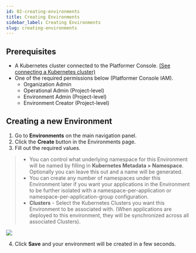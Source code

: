 ```yaml
---
id: 02-creating-environments
title: Creating Environments
sidebar_label: Creating Environments
slug: creating-environments
---
```


## Prerequisites

-   A Kubernetes cluster connected to the Platformer Console. [(See connecting a Kubernetes cluster)](../connecting-clusters)
-   One of the required permissions below (Platformer Console IAM).
    -   Organization Admin
    -   Operational Admin (Project-level)
    -   Environment Admin (Project-level)
    -   Environment Creator (Project-level)

## Creating a new Environment

1. Go to **Environments** on the main navigation panel.
2. Click the **Create** button in the Environments page.
3. Fill out the required values.

> -   You can control what underlying namespace for this Environment will be named by filling in **Kubernetes Metadata > Namespace**. Optionally you can leave this out and a name will be generated.
> -   You can create any number of namespaces under this Environment later if you want your applications in the Environment to be further isolated with a namespace-per-application or namespace-per-application-group configuration.
> -   **Clusters** - Select the Kubernetes Clusters you want this Environment to be associated with. (When applications are deployed to this environment, they will be synchronized across all associated Clusters).

![](/img/docs/env-add-1.png)

4. Click **Save** and your environment will be created in a few seconds.